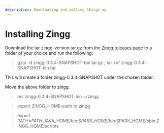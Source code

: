 ```yaml
---
description: Downloading and setting things up
---
```


# Installing Zingg

Download the tar zingg-version.tar.gz from the [Zingg releases page](https://github.com/zinggAI/zingg/releases) to a folder of your choice and run the following:

> gzip -d zingg-0.3.4-SNAPSHOT-bin.tar.gz ; tar xvf zingg-0.3.4-SNAPSHOT-bin.tar

This will create a folder zingg-0.3.4-SNAPSHOT under the chosen folder.

Move the above folder to zingg.

> mv zingg-0.3.4-SNAPSHOT-bin \~/zingg

> export ZINGG\_HOME=path to zingg

> export PATH=$PATH:$JAVA\_HOME/bin:$SPARK\_HOME/bin:$SPARK\_HOME/sbin:ZINGG\_HOME/scripts
